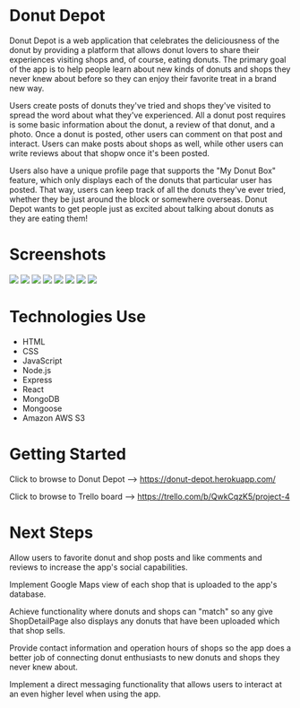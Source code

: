 # Donut Depot

Donut Depot is a web application that celebrates the deliciousness of the donut by providing a platform that allows donut lovers to share their experiences visiting shops and, of course, eating donuts. The primary goal of the app is to help people learn about new kinds of donuts and shops they never knew about before so they can enjoy their favorite treat in a brand new way.

Users create posts of donuts they've tried and shops they've visited to spread the word about what they've experienced. All a donut post requires is some basic information about the donut, a review of that donut, and a photo. Once a donut is posted, other users can comment on that post and interact. Users can make posts about shops as well, while other users can write reviews about that shopw once it's been posted.

Users also have a unique profile page that supports the "My Donut Box" feature, which only displays each of the donuts that particular user has posted. That way, users can keep track of all the donuts they've ever tried, whether they be just around the block or somewhere overseas. Donut Depot wants to get people just as excited about talking about donuts as they are eating them!

# Screenshots

<img src="https://i.imgur.com/bOQzJdK.png">
<img src="https://i.imgur.com/dxbP3uj.png">
<img src="https://i.imgur.com/nhV4ZrM.png">
<img src="https://i.imgur.com/lmoHPGN.png">
<img src="https://i.imgur.com/5hCjygr.png">
<img src="https://i.imgur.com/Gt5S2p1.png">
<img src="https://i.imgur.com/rFNPs7Z.png">
<img src="https://i.imgur.com/0AAxLc3.png">

# Technologies Use

- HTML
- CSS
- JavaScript
- Node.js
- Express
- React
- MongoDB
- Mongoose
- Amazon AWS S3

# Getting Started

Click to browse to Donut Depot --> https://donut-depot.herokuapp.com/

Click to browse to Trello board --> https://trello.com/b/QwkCqzK5/project-4

# Next Steps

Allow users to favorite donut and shop posts and like comments and reviews to increase the app's social capabilities.

Implement Google Maps view of each shop that is uploaded to the app's database.

Achieve functionality where donuts and shops can "match" so any give ShopDetailPage also displays any donuts that have been uploaded which that shop sells.

Provide contact information and operation hours of shops so the app does a better job of connecting donut enthusiasts to new donuts and shops they never knew about.

Implement a direct messaging functionality that allows users to interact at an even higher level when using the app.